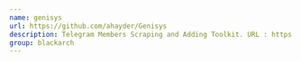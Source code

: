 ```yaml
---
name: genisys
url: https://github.com/ahayder/Genisys
description: Telegram Members Scraping and Adding Toolkit. URL : https://github.com/ahayder/Genisys Groups : blackarch blackarch-social blackarch-recon
group: blackarch
---
```

